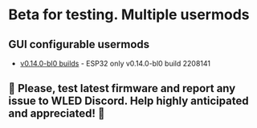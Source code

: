 # Beta for testing. Multiple usermods

## GUI configurable usermods

- [v0.14.0-bl0 builds](https://github.com/srg74/WLED-wemos-shield/tree/master/resources/experimental/Firmware) - ESP32 only v0.14.0-bl0 build 2208141

## 🔴 Please, test latest firmware and report any issue to WLED Discord. Help highly anticipated and appreciated! 🔴
